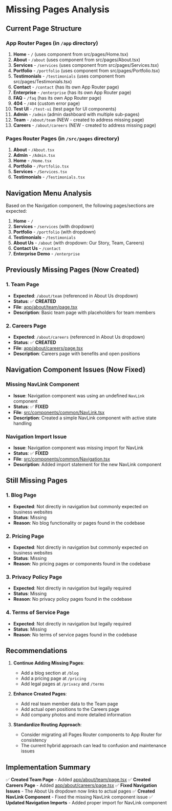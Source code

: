 # Missing Pages Analysis

## Current Page Structure

### App Router Pages (in `/app` directory)
1. **Home** - `/` (uses component from src/pages/Home.tsx)
2. **About** - `/about` (uses component from src/pages/About.tsx)
3. **Services** - `/services` (uses component from src/pages/Services.tsx)
4. **Portfolio** - `/portfolio` (uses component from src/pages/Portfolio.tsx)
5. **Testimonials** - `/testimonials` (uses component from src/pages/Testimonials.tsx)
6. **Contact** - `/contact` (has its own App Router page)
7. **Enterprise** - `/enterprise` (has its own App Router page)
8. **FAQ** - `/faq` (has its own App Router page)
9. **404** - `/404` (custom error page)
10. **Test UI** - `/test-ui` (test page for UI components)
11. **Admin** - `/admin` (admin dashboard with multiple sub-pages)
12. **Team** - `/about/team` (NEW - created to address missing page)
13. **Careers** - `/about/careers` (NEW - created to address missing page)

### Pages Router Pages (in `/src/pages` directory)
1. **About** - `/About.tsx`
2. **Admin** - `/Admin.tsx`
3. **Home** - `/Home.tsx`
4. **Portfolio** - `/Portfolio.tsx`
5. **Services** - `/Services.tsx`
6. **Testimonials** - `/Testimonials.tsx`

## Navigation Menu Analysis

Based on the Navigation component, the following pages/sections are expected:
1. **Home** - `/`
2. **Services** - `/services` (with dropdown)
3. **Portfolio** - `/portfolio` (with dropdown)
4. **Testimonials** - `/testimonials`
5. **About Us** - `/about` (with dropdown: Our Story, Team, Careers)
6. **Contact Us** - `/contact`
7. **Enterprise Demo** - `/enterprise`

## Previously Missing Pages (Now Created)

### 1. Team Page
- **Expected**: `/about/team` (referenced in About Us dropdown)
- **Status**: ✅ **CREATED**
- **File**: [app/about/team/page.tsx](file:///c%3A/Users/FAISAL/Downloads/LimitlessInfotech/app/about/team/page.tsx)
- **Description**: Basic team page with placeholders for team members

### 2. Careers Page
- **Expected**: `/about/careers` (referenced in About Us dropdown)
- **Status**: ✅ **CREATED**
- **File**: [app/about/careers/page.tsx](file:///c%3A/Users/FAISAL/Downloads/LimitlessInfotech/app/about/careers/page.tsx)
- **Description**: Careers page with benefits and open positions

## Navigation Component Issues (Now Fixed)

### Missing NavLink Component
- **Issue**: Navigation component was using an undefined `NavLink` component
- **Status**: ✅ **FIXED**
- **File**: [src/components/common/NavLink.tsx](file:///c%3A/Users/FAISAL/Downloads/LimitlessInfotech/src/components/common/NavLink.tsx)
- **Description**: Created a simple NavLink component with active state handling

### Navigation Import Issue
- **Issue**: Navigation component was missing import for NavLink
- **Status**: ✅ **FIXED**
- **File**: [src/components/common/Navigation.tsx](file:///c%3A/Users/FAISAL/Downloads/LimitlessInfotech/src/components/common/Navigation.tsx)
- **Description**: Added import statement for the new NavLink component

## Still Missing Pages

### 1. Blog Page
- **Expected**: Not directly in navigation but commonly expected on business websites
- **Status**: Missing
- **Reason**: No blog functionality or pages found in the codebase

### 2. Pricing Page
- **Expected**: Not directly in navigation but commonly expected on business websites
- **Status**: Missing
- **Reason**: No pricing pages or components found in the codebase

### 3. Privacy Policy Page
- **Expected**: Not directly in navigation but legally required
- **Status**: Missing
- **Reason**: No privacy policy pages found in the codebase

### 4. Terms of Service Page
- **Expected**: Not directly in navigation but legally required
- **Status**: Missing
- **Reason**: No terms of service pages found in the codebase

## Recommendations

1. **Continue Adding Missing Pages**:
   - Add a blog section at `/blog`
   - Add a pricing page at `/pricing`
   - Add legal pages at `/privacy` and `/terms`

2. **Enhance Created Pages**:
   - Add real team member data to the Team page
   - Add actual open positions to the Careers page
   - Add company photos and more detailed information

3. **Standardize Routing Approach**:
   - Consider migrating all Pages Router components to App Router for consistency
   - The current hybrid approach can lead to confusion and maintenance issues

## Implementation Summary

✅ **Created Team Page** - Added [app/about/team/page.tsx](file:///c%3A/Users/FAISAL/Downloads/LimitlessInfotech/app/about/team/page.tsx)
✅ **Created Careers Page** - Added [app/about/careers/page.tsx](file:///c%3A/Users/FAISAL/Downloads/LimitlessInfotech/app/about/careers/page.tsx)
✅ **Fixed Navigation Issues** - The About Us dropdown now links to actual pages
✅ **Created NavLink Component** - Fixed the missing NavLink component issue
✅ **Updated Navigation Imports** - Added proper import for NavLink component